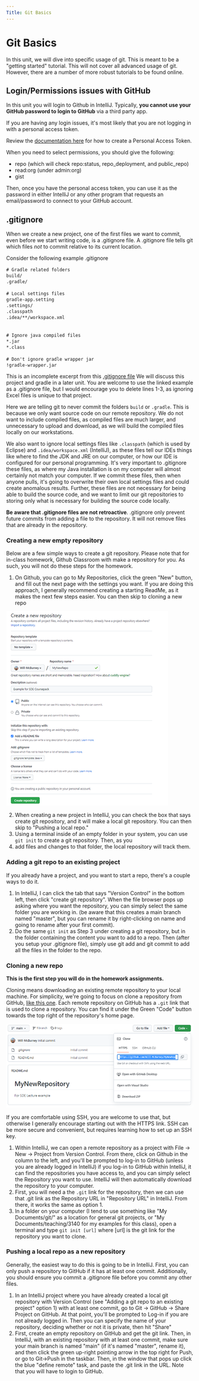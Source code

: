 ```yaml
---
Title: Git Basics
---
```


# Git Basics

In this unit, we will dive into specific usage of git. This is meant
to be a "getting started" tutorial. This will not cover all advanced
usage of git. However, there are a number of more robust tutorials
to be found online.

## Login/Permissions issues with GitHub

In this unit you will login to Github in IntelliJ. Typically, **you cannot use your GitHub password 
to login to GitHub** via a third party app.

If you are having any login issues, it's most likely that you are not logging in
with a personal access token.

Review the [documentation here](https://docs.github.com/en/authentication/keeping-your-account-and-data-secure/creating-a-personal-access-token)
for how to create a Personal Access Token.

When you need to select permissions, you should give the following:
- repo (which will check repo:status, repo_deployment, and public_repo)
- read:org (under admin:org)
- gist

Then, once you have the personal access token, you can use it as the password
in either IntelliJ or any other program that requests an email/password
to connect to your GitHub account.

## .gitignore

When we create a new project, one of the first files we want to
commit, even before we start writing code, is a .gitignore file.
A .gitignore file tells git which files *not* to commit relative
to its current location.

Consider the following example .gitignore

```gitignore
# Gradle related folders
build/
.gradle/

# Local settings files
gradle-app.setting
.settings/
.classpath
.idea/**/workspace.xml


# Ignore java compiled files
*.jar
*.class

# Don't ignore gradle wrapper jar
!gradle-wrapper.jar
```

This is an incomplete excerpt from this [.gitignore file](https://github.com/sde-coursepack/NBAExcelTeams/blob/main/.gitignore)
We will discuss this project and gradle in a later unit. You are welcome
to use the linked example as a .gitignore file, but I would encourage
you to delete lines 1-3, as ignoring Excel files is unique to that project.

Here we are telling git to never commit the folders `build` or `.gradle`. This
is because we only want source code on our remote repository. We do
not want to include compiled files, as compiled files are much larger, and
unnecessary to upload and download, as we will build the compiled files
locally on our workstations.

We also want to ignore local settings files like `.classpath` (which is used
by Eclipse) and `.idea/workspace.xml` (IntelliJ), as these files tell our 
IDEs things like where to find the JDK and JRE on our computer, or how
our IDE is configured for our personal programming. It's very
important to .gitignore these files, as where my Java installation is
on my computer will almost certainly not match your computer. If we commit
these files, then when anyone pulls, it's going to overwrite their
own local settings files and could create anomalous results. Further, these
files are not necessary for being able to build the source code, and
we want to limit our git repositories to storing only what is necessary
for building the source code locally.

**Be aware that .gitignore files are not retroactive**. .gitignore only
prevent future commits from adding a file to the repository. It will not
remove files that are already in the repository.

### Creating a new empty repository

Below are a few simple ways to create a git repository. Please note
that for in-class homework, Github Classroom with make a repository
for you. As such, you will not do these steps for the homework.

1. On Github, you can go to My Repositories, click the green "New" button,
and fill out the next page with the settings you want. If you are doing
this approach, I generally recommend creating a starting ReadMe, as it
makes the next few steps easier. You can then skip to cloning a new repo

![img.png](../images/vcs/github_new_repo.png)

2. When creating a new project in IntelliJ, you can check the box that says
create git repository, and it will make a local git repository. You can
then skip to "Pushing a local repo."
3. Using a terminal inside of an empty folder in your system, 
you can use `git init` to create a git repository. Then, as you 
4. add files and changes to that folder,
the local repository will track them. 

### Adding a git repo to an existing project

If you already have a project, and you want to start a repo, there's
a couple ways to do it.

1. In IntelliJ, I can click the tab that says "Version Control" in the
bottom left, then click "create git repository". When the file browser pops
up asking where you want the repository, you can simply select the same
folder you are working in. (be aware that this creates a main branch named
"master", but you can rename it by right-clicking on name and going
to rename after your first commit).
2. Do the same `git init` as Step 3 under creating a git repository, but in the folder
containing the content you want to add to a repo. Then (after you setup
your .gitignore file), simply use
git add and git commit to add all the files in the folder to the repo.

### Cloning a new repo

**This is the first step you will do in the homework assignments.**

Cloning means downloading an existing remote repository to your local machine.
For simplicity, we're going to focus on clone a repository from GitHub, [like
this one](https://github.com/sde-coursepack/NBAExcelTeams). Each remote
repository on GitHub has a `.git` link that is used to clone a repository.
You can find it under the Green "Code" button towards the top right
of the repository's home page.

![Shows location of the git link](../images/vcs/github_clone.png)

If you are comfortable using SSH, you are welcome to use that, but
otherwise I generally encourage starting out with the HTTPS link.
SSH can be more secure and convenient, but requires learning how to
set up an SSH key.

1. Within IntelliJ, we can open a remote repository as a project with
File -> New -> Project from Version Control. From there, click on
Github in the column to the left, and you'll be prompted to log-in
to GitHub (unless you are already logged in IntelliJ) if you log-in
to GitHub within IntelliJ, it can find the repositories you have
access to, and you can simply select the Repository you want to use.
IntelliJ will then automatically download the repository to your computer.
2. First, you will need a the `.git` link for the repository, then we can 
use that .git link as the Repository URL in "Repository URL" in IntelliJ.
From there, it works the same as option 1.
3. In a folder on your computer (I tend to use something like 
"My Documents/git/" as a location for general git projects, or
"My Documents/teaching/3140 for my examples for this class), open a terminal
and type `git init [url]` where [url] is the git link for the repository
you want to clone.

### Pushing a local repo as a new repository

Generally, the easiest way to do this is going to be in IntelliJ.
First, you can only push a repository to GitHub if it has at least
one commit. Additionally, you should ensure you commit a .gitignore
file before you commit any other files.

1. In an IntelliJ project where you have already created a local 
git repository with Version Control (see "Adding a git repo to an existing
project" option 1) with at least one commit, go to Git -> GitHub -> Share
Project on GitHub. At that point, you'll be prompted to Log-in if you
are not already logged in. Then you can specify the name of your repository,
deciding whether or not it is private, then hit "Share"
2. First, create an empty repository on GitHub and get the git link. Then, in IntelliJ, with
an existing repository with at least one commit, make sure your main
branch is named "main" (if it's named "master", rename it), and then
click the green up-right pointing arrow in the top right for Push, or
go to Git->Push in the taskbar. Then, in the window that pops up click
the blue "define remote" task, and paste the .git link in the URL. Note
that you will have to login to GitHub.


